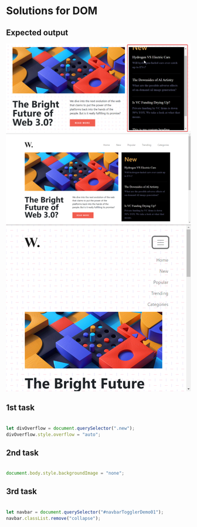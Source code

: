 # Solutions for DOM

## Expected output

![Output](./ass8.1-after.png)
![Output](./ass8.2-after.png)
![Output](./ass8.3-after.png)

## 1st task

```JavaScript

let divOverflow = document.querySelector(".new");
divOverflow.style.overflow = "auto";

```

## 2nd task

```JavaScript

document.body.style.backgroundImage = "none";

```
## 3rd task

```JavaScript

let navbar = document.querySelector("#navbarTogglerDemo01");
navbar.classList.remove("collapse");

```
